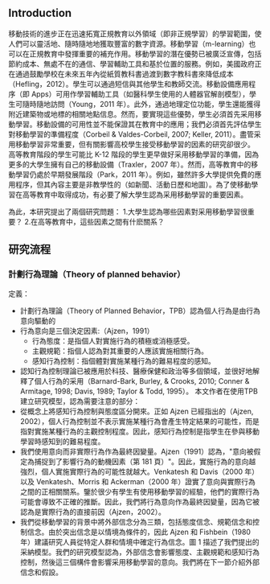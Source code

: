 ## Introduction
移動技術的進步正在迅速拓寬正規教育以外領域（即非正規學習）的學習範圍，使人們可以靈活地、隨時隨地地獲取豐富的數字資源。移動學習（m-learning）也可以在正規教育中發揮重要的補充作用。移動學習的潛在優勢已被廣泛宣傳，包括節約成本、無處不在的通信、學習輔助工具和基於位置的服務。例如，美國政府正在通過鼓勵學校在未來五年內從紙質教科書過渡到數字教科書來降低成本（Hefling，2012）。學生可以通過短信與其他學生和教師交流。移動設備應用程序（即 Apps）可用作學習輔助工具（如醫科學生使用的人體器官解剖模型），學生可隨時隨地訪問（Young，2011 年）。此外，通過地理定位功能，學生還能獲得附近建築物或地標的相關地點信息。然而，要實現這些優勢，學生必須首先采用移動學習。移動設備的可用性並不能保證其在教育中的應用；我們必須首先評估學生對移動學習的準備程度（Corbeil & Valdes-Corbeil, 2007; Keller, 2011）。盡管采用移動學習非常重要，但有關影響高校學生接受移動學習的因素的研究卻很少。
高等教育階段的學生可能比 K-12 階段的學生更早做好采用移動學習的準備，因為更多的大學生擁有自己的移動設備（Traxler，2007 年）。然而，高等教育中的移動學習仍處於早期發展階段（Park，2011 年）。例如，雖然許多大學提供免費的應用程序，但其內容主要是非教學性的（如新聞、活動日歷和地圖）。為了使移動學習在高等教育中取得成功，有必要了解大學生認為采用移動學習的重要因素。

為此，本研究提出了兩個研究問題：
1.大學生認為哪些因素對采用移動學習很重要？
2.在高等教育中，這些因素之間有什麽關系？


## 研究流程
### 計劃行為理論（Theory of planned behavior）
定義：
- 計劃行為理論（Theory of Planned Behavior，TPB）認為個人行為是由行為意向驅動的
- 行為意向是三個決定因素:（Ajzen，1991）
	- 行為態度：是指個人對實施行為的積極或消極感受。
	- 主觀規範：指個人認為對其重要的人應該實施相關行為。
	- 感知行為控制：指個體對實施某種行為的難易程度的感知。
- 認知行為控制理論已被應用於科技、醫療保健和政治等多個領域，並很好地解釋了個人行為的采用（Barnard-Bark, Burley, & Crooks, 2010; Conner & Armitage, 1998; Davis, 1989; Taylor & Todd, 1995）。
本文作者在使用TPB 建立研究模型，認為需要注意的部分：
- 從概念上將感知行為控制與態度區分開來。正如 Ajzen 已經指出的（Ajzen, 2002），個人行為控制並不表示實施某種行為會產生特定結果的可能性，而是指對實施某種行為的主觀控制程度。因此，感知行為控制是指學生在參與移動學習時感知到的難易程度。
- 我們使用意向而非實際行為作為最終因變量。Ajzen（1991）認為，"意向被假定為捕捉到了影響行為的動機因素（第 181 頁）"。因此，實施行為的意向越強烈，個人實施實際行為的可能性就越大。Venkatesh 和 Davis（2000 年）以及 Venkatesh、Morris 和 Ackerman（2000 年）證實了意向與實際行為之間的正相關關系。鑒於很少有學生有使用移動學習的經驗，他們的實際行為可能會導致不正確的推斷。因此，我們將行為意向作為最終因變量，因為它被認為是實際行為的直接前因（Ajzen，2002）。
- 我們從移動學習的背景中將外部信念分為三類，包括態度信念、規範信念和控制信念。由於突出信念是以情境為條件的，因此 Ajzen 和 Fishbein（1980 年）建議研究人員從特定人群和情境中確定行為信念。圖 1 描述了我們提出的采納模型。我們的研究模型認為，外部信念會影響態度、主觀規範和感知行為控制，然後這三個構件會影響采用移動學習的意向。我們將在下一節介紹外部信念和假設。
